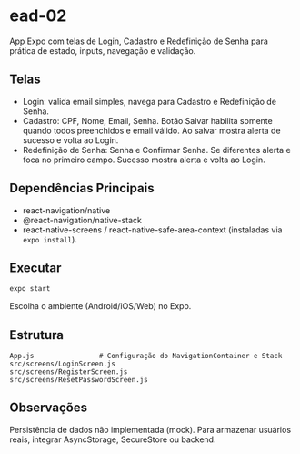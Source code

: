 # ead-02

App Expo com telas de Login, Cadastro e Redefinição de Senha para prática de estado, inputs, navegação e validação.

## Telas
- Login: valida email simples, navega para Cadastro e Redefinição de Senha.
- Cadastro: CPF, Nome, Email, Senha. Botão Salvar habilita somente quando todos preenchidos e email válido. Ao salvar mostra alerta de sucesso e volta ao Login.
- Redefinição de Senha: Senha e Confirmar Senha. Se diferentes alerta e foca no primeiro campo. Sucesso mostra alerta e volta ao Login.

## Dependências Principais
- react-navigation/native
- @react-navigation/native-stack
- react-native-screens / react-native-safe-area-context (instaladas via `expo install`).

## Executar
```bash
expo start
```
Escolha o ambiente (Android/iOS/Web) no Expo.

## Estrutura
```
App.js                # Configuração do NavigationContainer e Stack
src/screens/LoginScreen.js
src/screens/RegisterScreen.js
src/screens/ResetPasswordScreen.js
```

## Observações
Persistência de dados não implementada (mock). Para armazenar usuários reais, integrar AsyncStorage, SecureStore ou backend.
